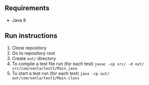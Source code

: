 ## Requirements

 - Java 8

## Run instructions

1. Clone repository
2. Go to repository root
3. Create `out/` directory
4. To compile a test file run (for each test)
`javac -cp src/ -d out/ src/com/senla/test1/Main.java`
5. To start a test run (for each test) `java -cp out/ out/com/senla/test1/Main.class`
